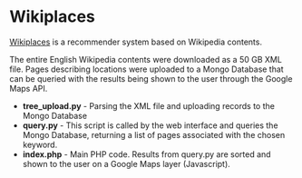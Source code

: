 # Wikiplaces

[Wikiplaces](http://wikiplaces.biz/) is a recommender system based on Wikipedia contents.

The entire English Wikipedia contents were downloaded as a 50 GB XML file. Pages describing locations were uploaded to a Mongo Database that can be queried with the results being shown to the user through the Google Maps API.

* **tree_upload.py** - Parsing the XML file and uploading records to the Mongo Database
* **query.py** - This script is called by the web interface and queries the Mongo Database, returning a list of pages associated with the chosen keyword.
* **index.php** - Main PHP code. Results from query.py are sorted and shown to the user on a Google Maps layer (Javascript).

